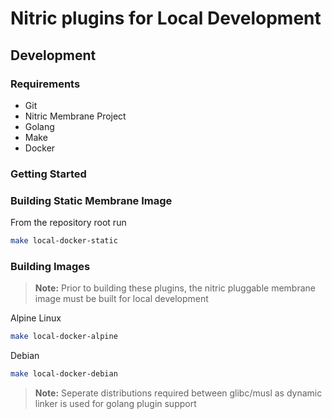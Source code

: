 # Nitric plugins for Local Development

## Development

### Requirements
 - Git
 - Nitric Membrane Project
 - Golang
 - Make
 - Docker

### Getting Started

### Building Static Membrane Image
From the repository root run
```bash
make local-docker-static
```

### Building Images

> __Note:__ Prior to building these plugins, the nitric pluggable membrane image must be built for local development


Alpine Linux
```bash
make local-docker-alpine
```

Debian
```bash
make local-docker-debian
```

> __Note:__ Seperate distributions required between glibc/musl as dynamic linker is used for golang plugin support


